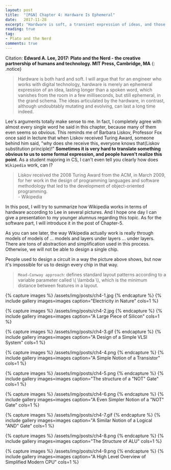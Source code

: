 ```yaml
---
layout: post
title:  "[P&N] Chapter 4: Hardware Is Ephemeral"
date:   2017-11-28
excerpt: "Hardware is soft, a transient expression of ideas, and those ideas are more durable than the hardware itself..."
reading: true
tag:
- Plato and the Nerd
comments: true
---
```

Citation: **Edward A. Lee, 2017: Plato and the Nerd - the creative partnership of humans and technology. MIT Press, Cambridge, MA**
{: .notice}

> Hardware is both hard and soft. I will argue that for an engineer who works with digital technology, hardware is merely an ephemeral expression of an idea, lasting longer than a spoken word, which vanishes from the room in a few milliseconds, but still ephemeral, in the grand schema. The ideas articulated by the hardware, in contrast, although undoubtably mutating and evolving, can last a long time indeed.

Lee's arguments totally make sense to me. In fact, I completely agree with almost every single word he said in this chapter, because many of them even seems so obvious. This reminds me of Barbara Liskov, Professor Fox once said in lecture that when Liskov received Turing Award, someone behind him said, "why does she receive this, everyone knows that(Liskov substitution principle)!" **Sometimes it is very hard to translate something obvious to us to some formal expression, and people haven't realize this point**. As a student majoring in CS, I can't even tell you clearly how does `Wikipedia` work, can I?

> Liskov received the 2008 Turing Award from the ACM, in March 2009, for her work in the design of programming languages and software methodology that led to the development of object-oriented programming.<br>- Wikipedia

In this post, I will try to summarize how Wikipedia works in terms of hardware according to Lee in several pictures. And I hope one day I can give a presentation to my younger alumnus regarding this topic. As for the software part, I will introduce it in the post of Chapter-5.

As you can see later, the way Wikipedia actually work is really through models of models of ... models and layers under layers ... under layers. There are tons of abstraction and simplification used in this process. Otherwise, we will not be able to design a single chip.

People used to design a circuit in a way the picture above shows, but now it's impossible for us to design every chip in that way.

> `Mead-Conway approach`: defines standard layout patterns according to a variable parameter called \\( \lambda \\), which is the minimum distance between features in a layout.

{% capture images %}
/assets/img/posts/ch4-1.jpg
{% endcapture %}
{% include gallery images=images caption="Electricity in Nature" cols=1 %}

{% capture images %}
/assets/img/posts/ch4-2.jpg
{% endcapture %}
{% include gallery images=images caption="A Large Piece of Silicon" cols=1 %}

{% capture images %}
/assets/img/posts/ch4-3.gif
{% endcapture %}
{% include gallery images=images caption="A Design of a Simple VLSI System" cols=1 %}

{% capture images %}
/assets/img/posts/ch4-4.png
{% endcapture %}
{% include gallery images=images caption="A Simple Notion of a Transistor" cols=1 %}

{% capture images %}
/assets/img/posts/ch4-5.png
{% endcapture %}
{% include gallery images=images caption="The structure of a \"NOT\" Gate" cols=1 %}

{% capture images %}
/assets/img/posts/ch4-6.png
{% endcapture %}
{% include gallery images=images caption="A Even Simpler Notion of a \"NOT\" Gate" cols=1 %}

{% capture images %}
/assets/img/posts/ch4-7.gif
{% endcapture %}
{% include gallery images=images caption="A Similar Notion of a Logical \"AND\" Gate" cols=1 %}

{% capture images %}
/assets/img/posts/ch4-8.png
{% endcapture %}
{% include gallery images=images caption="The Structure of ALU" cols=1 %}

{% capture images %}
/assets/img/posts/ch4-9.png
{% endcapture %}
{% include gallery images=images caption="A High Level Overview of Simplified Modern CPU" cols=1 %}

